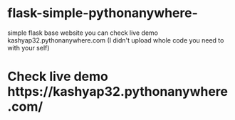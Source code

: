 # flask-simple-pythonanywhere-
simple flask base website you can check live demo kashyap32.pythonanywhere.com (I didn't upload whole code you need to with your self)
<h1>Check live demo 
https://kashyap32.pythonanywhere.com/

</h1>
